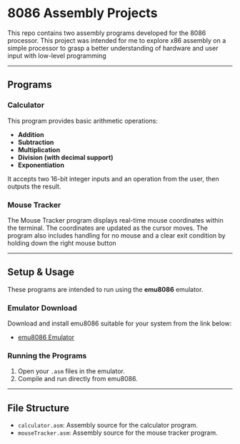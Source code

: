 # 8086 Assembly Projects

This repo contains two assembly programs developed for the 8086 processor. This project was intended for me to explore x86 assembly on a simple processor to grasp a better understanding of hardware and user input with low-level programming

---

## Programs

### Calculator

This program provides basic arithmetic operations:

* **Addition**
* **Subtraction**
* **Multiplication**
* **Division (with decimal support)**
* **Exponentiation**

It accepts two 16-bit integer inputs and an operation from the user, then outputs the result. 

### Mouse Tracker

The Mouse Tracker program displays real-time mouse coordinates within the terminal. The coordinates are updated as the cursor moves. The program also includes handling for no mouse and a clear exit condition by holding down the right mouse button

---

## Setup & Usage

These programs are intended to run using the **emu8086** emulator.

### Emulator Download

Download and install emu8086 suitable for your system from the link below:

* [emu8086 Emulator](https://emu8086.en.lo4d.com/)

### Running the Programs

1. Open your `.asm` files in the emulator.
2. Compile and run directly from emu8086.

---

## File Structure

* `calculator.asm`: Assembly source for the calculator program.
* `mouseTracker.asm`: Assembly source for the mouse tracker program.
